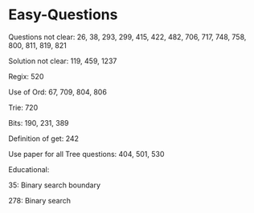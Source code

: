 # Easy-Questions

Questions not clear:
26, 38, 293, 299, 415, 422, 482, 706, 717, 748, 758, 800, 811, 819, 821

Solution not clear:
119, 459, 1237

Regix:
520

Use of Ord:
67, 709, 804, 806

Trie:
720

Bits:
190, 231, 389

Definition of get:
242

Use paper for all Tree questions: 404, 501, 530

Educational:

35: Binary search boundary 

278: Binary search 

